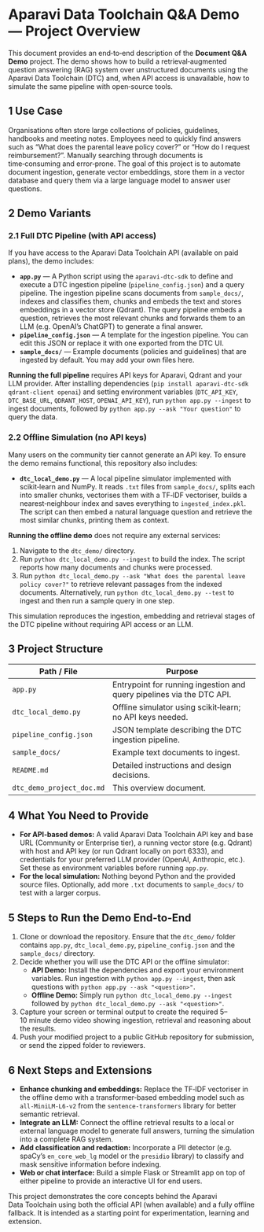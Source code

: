 # Aparavi Data Toolchain Q&A Demo — Project Overview

This document provides an end‑to‑end description of the **Document Q&A Demo** project.  The demo shows how to build a retrieval‑augmented question answering (RAG) system over unstructured documents using the Aparavi Data Toolchain (DTC) and, when API access is unavailable, how to simulate the same pipeline with open‑source tools.

## 1 Use Case

Organisations often store large collections of policies, guidelines, handbooks and meeting notes.  Employees need to quickly find answers such as “What does the parental leave policy cover?” or “How do I request reimbursement?”.  Manually searching through documents is time‑consuming and error‑prone.  The goal of this project is to automate document ingestion, generate vector embeddings, store them in a vector database and query them via a large language model to answer user questions.

## 2 Demo Variants

### 2.1 Full DTC Pipeline (with API access)

If you have access to the Aparavi Data Toolchain API (available on paid plans), the demo includes:

- **`app.py`** — A Python script using the `aparavi-dtc-sdk` to define and execute a DTC ingestion pipeline (`pipeline_config.json`) and a query pipeline.  The ingestion pipeline scans documents from `sample_docs/`, indexes and classifies them, chunks and embeds the text and stores embeddings in a vector store (Qdrant).  The query pipeline embeds a question, retrieves the most relevant chunks and forwards them to an LLM (e.g. OpenAI’s ChatGPT) to generate a final answer.
- **`pipeline_config.json`** — A template for the ingestion pipeline.  You can edit this JSON or replace it with one exported from the DTC UI.
- **`sample_docs/`** — Example documents (policies and guidelines) that are ingested by default.  You may add your own files here.

**Running the full pipeline** requires API keys for Aparavi, Qdrant and your LLM provider.  After installing dependencies (`pip install aparavi-dtc-sdk qdrant-client openai`) and setting environment variables (`DTC_API_KEY`, `DTC_BASE_URL`, `QDRANT_HOST`, `OPENAI_API_KEY`), run `python app.py --ingest` to ingest documents, followed by `python app.py --ask "Your question"` to query the data.

### 2.2 Offline Simulation (no API keys)

Many users on the community tier cannot generate an API key.  To ensure the demo remains functional, this repository also includes:

- **`dtc_local_demo.py`** — A local pipeline simulator implemented with scikit‑learn and NumPy.  It reads `.txt` files from `sample_docs/`, splits each into smaller chunks, vectorises them with a TF‑IDF vectoriser, builds a nearest‑neighbour index and saves everything to `ingested_index.pkl`.  The script can then embed a natural language question and retrieve the most similar chunks, printing them as context.

**Running the offline demo** does not require any external services:

1. Navigate to the `dtc_demo/` directory.
2. Run `python dtc_local_demo.py --ingest` to build the index.  The script reports how many documents and chunks were processed.
3. Run `python dtc_local_demo.py --ask "What does the parental leave policy cover?"` to retrieve relevant passages from the indexed documents.  Alternatively, run `python dtc_local_demo.py --test` to ingest and then run a sample query in one step.

This simulation reproduces the ingestion, embedding and retrieval stages of the DTC pipeline without requiring API access or an LLM.

## 3 Project Structure

| Path / File | Purpose |
|-------------|---------|
| `app.py` | Entrypoint for running ingestion and query pipelines via the DTC API. |
| `dtc_local_demo.py` | Offline simulator using scikit‑learn; no API keys needed. |
| `pipeline_config.json` | JSON template describing the DTC ingestion pipeline. |
| `sample_docs/` | Example text documents to ingest. |
| `README.md` | Detailed instructions and design decisions. |
| `dtc_demo_project_doc.md` | This overview document. |

## 4 What You Need to Provide

- **For API‑based demos:** A valid Aparavi Data Toolchain API key and base URL (Community or Enterprise tier), a running vector store (e.g. Qdrant) with host and API key (or run Qdrant locally on port 6333), and credentials for your preferred LLM provider (OpenAI, Anthropic, etc.).  Set these as environment variables before running `app.py`.
- **For the local simulation:** Nothing beyond Python and the provided source files.  Optionally, add more `.txt` documents to `sample_docs/` to test with a larger corpus.

## 5 Steps to Run the Demo End‑to‑End

1. Clone or download the repository.  Ensure that the `dtc_demo/` folder contains `app.py`, `dtc_local_demo.py`, `pipeline_config.json` and the `sample_docs/` directory.
2. Decide whether you will use the DTC API or the offline simulator:
   - **API Demo:** Install the dependencies and export your environment variables.  Run ingestion with `python app.py --ingest`, then ask questions with `python app.py --ask "<question>"`.
   - **Offline Demo:** Simply run `python dtc_local_demo.py --ingest` followed by `python dtc_local_demo.py --ask "<question>"`.
3. Capture your screen or terminal output to create the required 5–10 minute demo video showing ingestion, retrieval and reasoning about the results.
4. Push your modified project to a public GitHub repository for submission, or send the zipped folder to reviewers.

## 6 Next Steps and Extensions

- **Enhance chunking and embeddings:** Replace the TF‑IDF vectoriser in the offline demo with a transformer‑based embedding model such as `all-MiniLM-L6-v2` from the `sentence-transformers` library for better semantic retrieval.
- **Integrate an LLM:** Connect the offline retrieval results to a local or external language model to generate full answers, turning the simulation into a complete RAG system.
- **Add classification and redaction:** Incorporate a PII detector (e.g. spaCy’s `en_core_web_lg` model or the `presidio` library) to classify and mask sensitive information before indexing.
- **Web or chat interface:** Build a simple Flask or Streamlit app on top of either pipeline to provide an interactive UI for end users.

This project demonstrates the core concepts behind the Aparavi Data Toolchain using both the official API (when available) and a fully offline fallback.  It is intended as a starting point for experimentation, learning and extension.